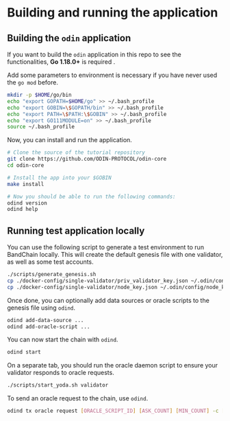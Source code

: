 # Building and running the application

## Building the `odin` application

If you want to build the `odin` application in this repo to see the functionalities, **Go 1.18.0+** is required .

Add some parameters to environment is necessary if you have never used the `go mod` before.

```bash
mkdir -p $HOME/go/bin
echo "export GOPATH=$HOME/go" >> ~/.bash_profile
echo "export GOBIN=\$GOPATH/bin" >> ~/.bash_profile
echo "export PATH=\$PATH:\$GOBIN" >> ~/.bash_profile
echo "export GO111MODULE=on" >> ~/.bash_profile
source ~/.bash_profile
```

Now, you can install and run the application.

```bash
# Clone the source of the tutorial repository
git clone https://github.com/ODIN-PROTOCOL/odin-core
cd odin-core

# Install the app into your $GOBIN
make install

# Now you should be able to run the following commands:
odind version
odind help
```

## Running test application locally

You can use the following script to generate a test environment to run BandChain locally. This will create the default genesis file with one validator, as well as some test accounts.

```bash
./scripts/generate_genesis.sh
cp ./docker-config/single-validator/priv_validator_key.json ~/.odin/config/priv_validator_key.json
cp ./docker-config/single-validator/node_key.json ~/.odin/config/node_key.json
```

Once done, you can optionally add data sources or oracle scripts to the genesis file using `odind`.

```bash
odind add-data-source ...
odind add-oracle-script ...
```

You can now start the chain with `odind`.

```bash
odind start
```

On a separate tab, you should run the oracle daemon script to ensure your validator responds to oracle requests.

```bash
./scripts/start_yoda.sh validator
```

To send an oracle request to the chain, use `odind`.

```bash
odind tx oracle request [ORACLE_SCRIPT_ID] [ASK_COUNT] [MIN_COUNT] -c [CALLDATA] --from requester --gas auto --keyring-backend test --from requester
```
